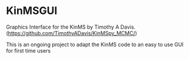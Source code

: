 # KinMSGUI
Graphics Interface for the KinMS by Timothy A Davis. (https://github.com/TimothyADavis/KinMSpy_MCMC/)

This is an ongoing project to adapt the KinMS code to an easy to use GUI for first time users
